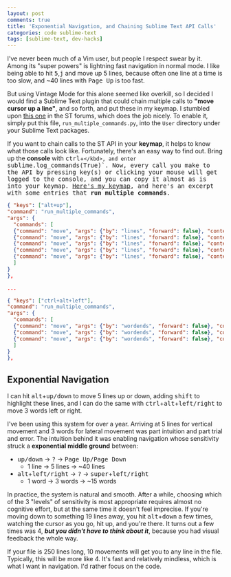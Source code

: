 ```yaml
---
layout: post
comments: true
title: 'Exponential Navigation, and Chaining Sublime Text API Calls'
categories: code sublime-text
tags: [sublime-text, dev-hacks]
---
```


I've never been much of a Vim user, but people I respect swear by it. Among its "super powers" is lightning fast navigation in normal mode. I like being able to hit <kbd>5</kbd>,<kbd>j</kbd> and move up 5 lines, because often one line at a time is too slow, and ~40 lines with <kbd>Page Up</kbd> is too fast.

But using Vintage Mode for this alone seemed like overkill, so I decided I would find a Sublime Text plugin that could chain multiple calls to __"move cursor up a line"__, and so forth, and put these in my keymap. I stumbled upon [this one](https://github.com/kylebebak/sublime_text_config/blob/master/run_multiple_commands.py) in the ST forums, which does the job nicely. To enable it, simply put this file, `run_multiple_commands.py`, into the `User` directory under your Sublime Text packages.

If you want to chain calls to the ST API in your __keymap__, it helps to know what those calls look like. Fortunately, there's an easy way to find out. Bring up the __console__ with <kbd>ctrl</kbd>+<kbd>`</kbd>, and enter `sublime.log_commands(True)`. Now, every call you make to the API by pressing key(s) or clicking your mouse will get logged to the console, and you can copy it almost as is into your keymap. [Here's my keymap](https://github.com/kylebebak/sublime_text_config/blob/master/Default%20(OSX).sublime-keymap), and here's an excerpt with some entries that __run multiple commands__.

~~~json
{ "keys": ["alt+up"],
"command": "run_multiple_commands",
"args": {
  "commands": [
  {"command": "move", "args": {"by": "lines", "forward": false}, "context": "window" },
  {"command": "move", "args": {"by": "lines", "forward": false}, "context": "window" },
  {"command": "move", "args": {"by": "lines", "forward": false}, "context": "window" },
  {"command": "move", "args": {"by": "lines", "forward": false}, "context": "window" },
  {"command": "move", "args": {"by": "lines", "forward": false}, "context": "window" }
  ]
}
},

...

{ "keys": ["ctrl+alt+left"],
"command": "run_multiple_commands",
"args": {
  "commands": [
  {"command": "move", "args": {"by": "wordends", "forward": false}, "context": "window" },
  {"command": "move", "args": {"by": "wordends", "forward": false}, "context": "window" },
  {"command": "move", "args": {"by": "wordends", "forward": false}, "context": "window" },
  ]
}
},
~~~

## Exponential Navigation
I can hit <kbd>alt</kbd>+<kbd>up/down</kbd> to move 5 lines up or down, adding <kbd>shift</kbd> to highlight these lines, and I can do the same with <kbd>ctrl</kbd>+<kbd>alt</kbd>+<kbd>left/right</kbd> to move 3 words left or right.

I've been using this system for over a year. Arriving at 5 lines for vertical movement and 3 words for lateral movement was part intuition and part trial and error. The intuition behind it was enabling navigation whose sensitivity struck a __exponential middle ground__ between:

- <kbd>up/down</kbd> &#8594; <kbd>?</kbd> &#8594; <kbd>Page Up/Page Down</kbd>
    - 1 line &#8594; 5 lines &#8594; ~40 lines
- <kbd>alt</kbd>+<kbd>left/right</kbd> &#8594; <kbd>?</kbd> &#8594; <kbd>super</kbd>+<kbd>left/right</kbd>
    - 1 word &#8594; 3 words &#8594; ~15 words

In practice, the system is natural and smooth. After a while, choosing which of the 3 "levels" of sensitivity is most appropriate requires almost no cognitive effort, but at the same time it doesn't feel imprecise. If you're moving down to something 19 lines away, you hit <kbd>alt</kbd>+<kbd>down</kbd> a few times, watching the cursor as you go, hit up, and you're there. It turns out a few times was 4, ___but you didn't have to think about it___, because you had visual feedback the whole way.

If your file is 250 lines long, 10 movements will get you to any line in the file. Typically, this will be more like 4. It's fast and relatively mindless, which is what I want in navigation. I'd rather focus on the code.
